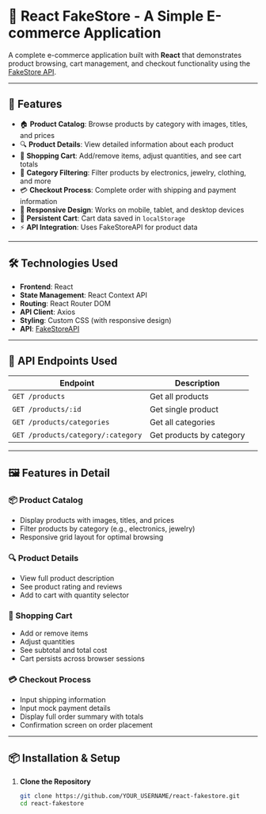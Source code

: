 # 🛒 React FakeStore - A Simple E-commerce Application

A complete e-commerce application built with **React** that demonstrates product browsing, cart management, and checkout functionality using the [FakeStore API](https://fakestoreapi.com/).

---

## 🚀 Features

- 🏠 **Product Catalog**: Browse products by category with images, titles, and prices
- 🔍 **Product Details**: View detailed information about each product
- 🛒 **Shopping Cart**: Add/remove items, adjust quantities, and see cart totals
- 🔄 **Category Filtering**: Filter products by electronics, jewelry, clothing, and more
- 💳 **Checkout Process**: Complete order with shipping and payment information
- 📱 **Responsive Design**: Works on mobile, tablet, and desktop devices
- 🔄 **Persistent Cart**: Cart data saved in `localStorage`
- ⚡ **API Integration**: Uses FakeStoreAPI for product data

---

## 🛠 Technologies Used

- **Frontend**: React
- **State Management**: React Context API
- **Routing**: React Router DOM
- **API Client**: Axios
- **Styling**: Custom CSS (with responsive design)
- **API**: [FakeStoreAPI](https://fakestoreapi.com/)

---

## 🔗 API Endpoints Used

| Endpoint | Description |
|----------|-------------|
| `GET /products` | Get all products |
| `GET /products/:id` | Get single product |
| `GET /products/categories` | Get all categories |
| `GET /products/category/:category` | Get products by category |

---

## 🖼 Features in Detail

### 📦 Product Catalog
- Display products with images, titles, and prices
- Filter products by category (e.g., electronics, jewelry)
- Responsive grid layout for optimal browsing

### 🔍 Product Details
- View full product description
- See product rating and reviews
- Add to cart with quantity selector

### 🛒 Shopping Cart
- Add or remove items
- Adjust quantities
- See subtotal and total cost
- Cart persists across browser sessions

### 💳 Checkout Process
- Input shipping information
- Input mock payment details
- Display full order summary with totals
- Confirmation screen on order placement

---

## 📦 Installation & Setup

1. **Clone the Repository**
   ```bash
   git clone https://github.com/YOUR_USERNAME/react-fakestore.git
   cd react-fakestore
